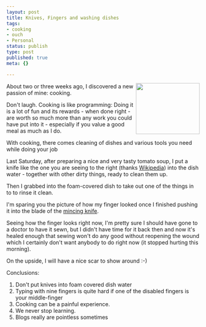 ```yaml
---
layout: post
title: Knives, Fingers and washing dishes
tags:
- cooking
- ouch
- Personal
status: publish
type: post
published: true
meta: {}

---
```

<img width='166' height='133' style="float: right; border: 0px; padding-left: 5px; padding-right: 0px;" src="/uploads/750px-Wiegemesser_fcm.jpg" alt="" />
<p>About two or three weeks ago, I discovered a new passion of mine: cooking.</p>
<p>Don't laugh. Cooking is like programming: Doing it is a lot of fun and its rewards - when done right - are worth so much more than any work you could have put into it - especially if you value a good meal as much as I do.</p>
<p>With cooking, there comes cleaning of dishes and various tools you need while doing your job</p>
<p>Last Saturday, after preparing a nice and very tasty tomato soup, I put a knife like the one you are seeing to the right (thanks <a href="http://de.wikipedia.org/wiki/Wiegemesser">Wikipedia</a>) into the dish water - together with other dirty things, ready to clean them up.</p>
<p>Then I grabbed into the foam-covered dish to take out one of the things in to to rinse it clean.</p>
<p>I'm sparing you the picture of how my finger looked once I finished pushing it into the blade of the <a href="http://en.wikipedia.org/wiki/Kitchen_knife#Mincing">mincing knife</a>.</p>
<p>Seeing how the finger looks right now, I'm pretty sure I should have gone to a doctor to have it sewn, but I didn't have time for it back then and now it's healed enough that sewing won't do any good without reopening the wound which I certainly don't want anybody to do right now (it stopped hurting this morning).</p>
<p>On the upside, I will have a nice scar to show around :-)</p>
<p>Conclusions:</p>
<ol>
	<li>Don't put knives into foam covered dish water</li>
	<li>Typing with nine fingers is quite hard if one of the disabled fingers is your middle-finger</li>
	<li>Cooking can be a painful experience.</li>
	<li>We never stop learning.</li>
	<li>Blogs really are pointless sometimes</li>
</ol>
